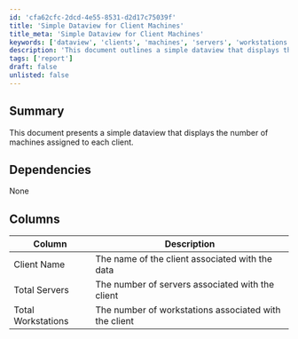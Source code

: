 ```yaml
---
id: 'cfa62cfc-2dcd-4e55-8531-d2d17c75039f'
title: 'Simple Dataview for Client Machines'
title_meta: 'Simple Dataview for Client Machines'
keywords: ['dataview', 'clients', 'machines', 'servers', 'workstations']
description: 'This document outlines a simple dataview that displays the number of machines assigned to each client, including the total number of servers and workstations associated with each client.'
tags: ['report']
draft: false
unlisted: false
---
```


## Summary

This document presents a simple dataview that displays the number of machines assigned to each client.

## Dependencies

None

## Columns

| Column              | Description                                         |
|---------------------|-----------------------------------------------------|
| Client Name         | The name of the client associated with the data     |
| Total Servers       | The number of servers associated with the client     |
| Total Workstations   | The number of workstations associated with the client |
